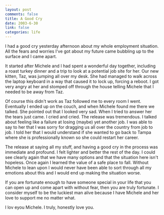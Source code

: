 ```yaml
--- 
layout: post
comments: false
title: A Good Cry
date: 2003-6-30
link: false
categories: life
---
```

I had a good cry yesterday afternoon about my whole employment situation. All the fears and worries I've got about my future came bubbling up to the surface and I came apart.

It started after Michele and I had spent a wonderful day together, including a roast turkey dinner and a trip to look at a potential job site for her. Our new kitten, Taz, was jumping all over my desk. She had managed to walk across the laptop keyboard in a way that caused it to lock up, forcing a reboot. I got very angry at her and stomped off through the house telling Michele that I needed to be away from Taz.

Of course this didn't work as Taz followed me to every room I went. Eventually I ended up on the couch, and when Michele found me there we talked. She pointed out that I looked very sad. When I tried to answer her the tears just came. I cried and cried. The release was tremendous. I talked about feeling like a failure at losing (maybe) yet another job. I was able to say to her that I was sorry for dragging us all over the country from job to job. I told her that I would understand if she wanted to go back to Tampa where she is professionally known so she could restart her career.

The release at saying all my stuff, and having a good cry in the process was immediate and profound. I felt lighter and better the rest of the day. I could see clearly again that we have many options and that the situation here isn't hopeless. Once again I learned the value of a safe place to fall. Without Michele to lean upon I would never have been able to sort through all my emotions about this and I would end up making the situation worse.

If you are fortunate enough to have someone special in your life that you can open up and come apart with without fear, then you are truly fortunate. I consider myself to be the luckiest man alive because I have Michele and her love to support me no matter what.

I lov eyou Michele. I truly, honestly love you.
